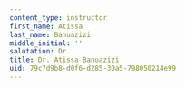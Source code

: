```yaml
---
content_type: instructor
first_name: Atissa
last_name: Banuazizi
middle_initial: ''
salutation: Dr.
title: Dr. Atissa Banuazizi
uid: 79c7d9b8-d0f6-d285-30a5-798050214e99
---
```

